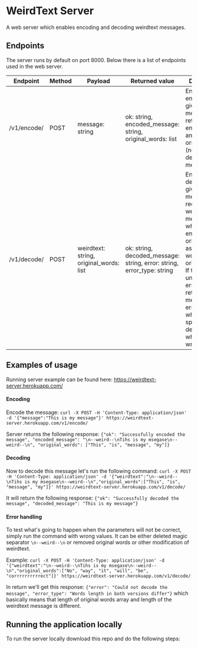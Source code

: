 # WeirdText Server
A web server which enables encoding and decoding weirdtext messages.

## Endpoints
The server runs by default on port 8000. 
Below there is a list of endpoints used in the web server.

Endpoint | Method | Payload | Returned value | Description |
---------|--------|---------|----------------|-------------|
/v1/encode/ | POST | message: string | ok: string, encoded_message: string, original_words: list | Endpoint is encoding given message. It returns encoded text and list of original words (necessary to decode the message). 
/v1/decode/ | POST | weirdtext: string, original_words: list | ok: string, decoded_message: string, error: string, error_type: string | Endpoint is decoding given message. It requires weirdtext as a message which was encoded and original_words as a list of words in their original form. If there's any unexpected error endpoint returns error message and error_type which more specifically describes what went wrong.

## Examples of usage
Running server example can be found here: https://weirdtext-server.herokuapp.com/ 

#### Encoding

Encode the message: `curl -X POST -H 'Content-Type: application/json' -d '{"message":"This is my message"}' https://weirdtext-server.herokuapp.com/v1/encode/`

Server returns the following response: `{"ok": "Successfully encoded the message", "encoded_message": "\n--weird--\nTihs is my msegase\n--weird--\n", "original_words": ["This", "is", "message", "my"]}`

#### Decoding

Now to decode this message let's run the following command: `curl -X POST -H 'Content-Type: application/json' -d '{"weirdtext":"\n--weird--\nTihs is my msegase\n--weird--\n","original_words":["This", "is", "message", "my"]}' https://weirdtext-server.herokuapp.com/v1/decode/`

It will return the following response: `{"ok": "Successfully decoded the message", "decoded_message": "This is my message"}`

#### Error handling

To test what's going to happen when the parameters will not be correct, simply run the command with wrong values. 
It can be either deleted magic separator `\n--weird--\n` or removed original words or other modification of weirdtext.

Example: `curl -X POST -H 'Content-Type: application/json' -d '{"weirdtext":"\n--weird--\nTihs is my msegase\n--weird--\n","original_words":["No", "way", "it", "will", "be", "corrrrrrrrrrect"]}' https://weirdtext-server.herokuapp.com/v1/decode/`

In return we'll get this response: `{"error": "Could not decode the message", "error_type": "Words length in both versions differ"}`
which basically means that length of original words array and length of the weirdtext message is different. 

## Running the application locally

To run the server locally download this repo and do the following steps:

